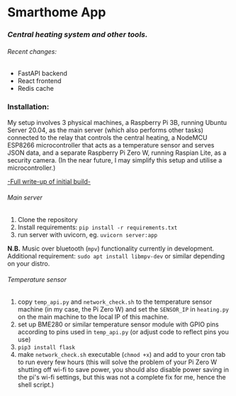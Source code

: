 # Smarthome App
### _Central heating system and other tools._

###### Recent changes:

- FastAPI backend
- React frontend
- Redis cache

### Installation:

My setup involves 3 physical machines, a Raspberry Pi 3B, running Ubuntu Server 20.04, as the main server (which also performs other tasks) connected to the relay that controls the central heating, a NodeMCU ESP8266 microcontroller that acts as a temperature sensor and serves JSON data, and a separate Raspberry Pi Zero W, running Raspian Lite, as a security camera. (In the near future, I may simplify this setup and utilise a microcontroller.) 

[-Full write-up of initial build-](https://python.plainenglish.io/building-a-smart-central-heating-system-with-a-raspberry-pi-and-python-403c6ea0fd7e)

###### Main server
1. Clone the repository
2. Install requirements: `pip install -r requirements.txt`
3. run server with uvicorn, eg. `uvicorn server:app`

__N.B.__ Music over bluetooth (`mpv`) functionality currently in development.
Additional requirement: `sudo apt install libmpv-dev` or similar depending on your distro.

###### Temperature sensor
1. copy `temp_api.py` and `network_check.sh` to the temperature sensor machine (in my case, the Pi Zero W) and set the `SENSOR_IP` in `heating.py` on the main machine to the local IP of this machine.
2. set up BME280 or similar temperature sensor module with GPIO pins according to pins used in `temp_api.py` (or adjust code to reflect pins you use)
3. `pip3 install flask`
4. make `network_check.sh` executable (`chmod +x`) and add to your cron tab to run every few hours (this will solve the problem of your Pi Zero W shutting off wi-fi to save power, you should also disable power saving in the pi's wi-fi settings, but this was not a complete fix for me, hence the shell script.)
